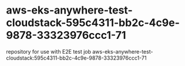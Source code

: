 # aws-eks-anywhere-test-cloudstack-595c4311-bb2c-4c9e-9878-33323976ccc1-71
repository for use with E2E test job aws-eks-anywhere-test-cloudstack:595c4311-bb2c-4c9e-9878-33323976ccc1-71
